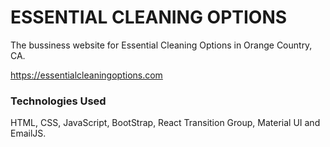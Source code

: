 # ESSENTIAL CLEANING OPTIONS

The bussiness website for Essential Cleaning Options in Orange Country, CA.

https://essentialcleaningoptions.com

### Technologies Used

HTML, CSS, JavaScript, BootStrap, React Transition Group, Material UI and EmailJS.
